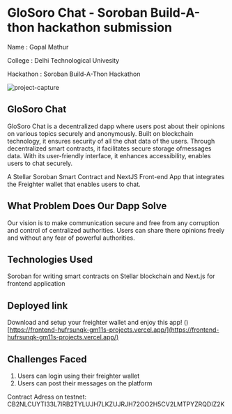 # GloSoro Chat - Soroban Build-A-thon hackathon submission

Name : Gopal Mathur

College : Delhi Technological Univesity

Hackathon : Soroban Build-A-Thon Hackathon

![project-capture](https://github.com/GM-11/glosoro_chat/assets/83158450/47de192a-7271-4538-a9b8-c971ed724534)

## GloSoro Chat

GloSoro Chat is a decentralized dapp where users post about their opinions on various topics securely and anonymously. Built on blockchain technology, it ensures security of all the chat data of the users. Through decentralized smart contracts, it facilitates secure storage ofmessages data. With its user-friendly interface, it enhances accessibility, enables users to chat securely.

A Stellar Soroban Smart Contract and NextJS Front-end App that integrates the Freighter wallet that enables users to chat.

## What Problem Does Our Dapp Solve

Our vision is to make communication secure and free from any corruption and control of centralized authorities. Users can share there opinions freely and without any fear of powerful authorities.

## Technologies Used

Soroban for writing smart contracts on Stellar blockchain and Next.js for frontend application

## Deployed link

Download and setup your freighter wallet and enjoy this app!
()[https://frontend-hufrsunqk-gm11s-projects.vercel.app/](https://frontend-hufrsunqk-gm11s-projects.vercel.app/)

## Challenges Faced

1. Users can login using their freighter wallet
2. Users can post their messages on the platform

Contract Adress on testnet:
CB2NLCUYTI33L7IRB2TYLUJH7LKZUJRJH72OO2H5CV2LMTPYZRQDIZ2K
